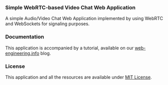 ### Simple WebRTC-based Video Chat Web Application
A simple Audio/Video Chat Web Application implemented by using WebRTC and WebSockets for signaling purposes.

### Documentation
This application is accompanied by a tutorial, available on our [web-engineering.info](http://web-engineering.info/node/57) blog.

### License
This application and all the resources are available under [MIT License](https://opensource.org/licenses/MIT).